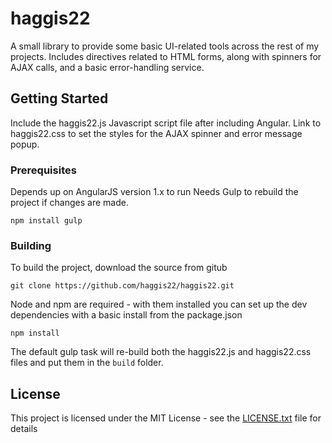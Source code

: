 # haggis22

A small library to provide some basic UI-related tools across the rest of my projects.  Includes directives related to HTML forms, along with spinners for AJAX calls, and a basic error-handling service.

## Getting Started

Include the haggis22.js Javascript script file after including Angular.  Link to haggis22.css to set the styles for the AJAX spinner and error message popup.

### Prerequisites

Depends up on AngularJS version 1.x to run
Needs Gulp to rebuild the project if changes are made.

```
npm install gulp
```

### Building

To build the project, download the source from gitub

```
git clone https://github.com/haggis22/haggis22.git
```

Node and npm are required - with them installed you can set up the dev dependencies with a basic install from the package.json

```
npm install
```

The default gulp task will re-build both the haggis22.js and haggis22.css files and put them in the `build` folder.


## License

This project is licensed under the MIT License - see the [LICENSE.txt](LICENSE.txt) file for details

